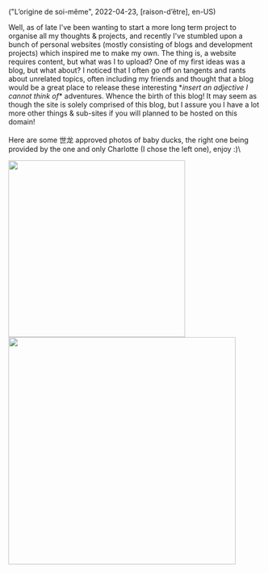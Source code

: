 ("L’origine de soi-même", 2022-04-23, [raison-d’être], en-US)

<span class="lettrine">W</span>ell, as of late I've been wanting to start a more long term project to organise all my thoughts & projects, and recently I've stumbled upon a bunch of personal websites (mostly consisting of blogs and development projects) which inspired me to make my own. The thing is, a website requires content, but what was I to upload? One of my first ideas was a blog, but what about? I noticed that I often go off on tangents and rants about unrelated topics, often including my friends and thought that a blog would be a great place to release these interesting \**insert an adjective I cannot think of*\* adventures. Whence the birth of this blog! It may seem as though the site is solely comprised of this blog, but I assure you I have a lot more other things & sub-sites if you will planned to be hosted on this domain!\
\
Here are some 世龙 approved photos of baby ducks, the right one being provided by the one and only Charlotte (I chose the left one), enjoy :)\

<img src="data/2022-04-23/duck.jpg" width="350"/>
<img src="data/2022-04-23/duck2.jpg" width="450"/>